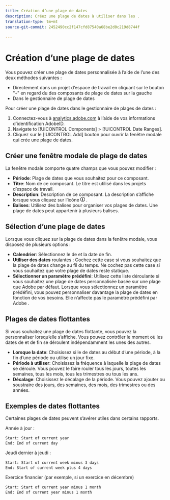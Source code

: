 ```yaml
---
title: Création d’une plage de dates
description: Créez une plage de dates à utiliser dans les .
translation-type: tm+mt
source-git-commit: 2452490cc2f147cfd87540a68be2d0c219d8744f

---
```



# Création d’une plage de dates

Vous pouvez créer une plage de dates personnalisée à l’aide de l’une des deux méthodes suivantes :

* Directement dans un projet d’espace de travail en cliquant sur le bouton &quot;`+`&quot; en regard du des composants de plage de dates sur la gauche
* Dans le gestionnaire de plage de dates

Pour créer une plage de dates dans le gestionnaire de plages de dates :

1. Connectez-vous à [analytics.adobe.com](https://analytics.adobe.com) à l’aide de vos informations d’identification AdobeID.
1. Navigate to [!UICONTROL Components] > [!UICONTROL Date Ranges].
1. Cliquez sur le [!UICONTROL Add] bouton pour ouvrir la fenêtre modale qui crée une plage de dates.

## Créer une fenêtre modale de plage de dates

La fenêtre modale comporte quatre champs que vous pouvez modifier :

* **Période**: Plage de dates que vous souhaitez pour ce composant.
* **Titre**: Nom de ce composant. Le titre est utilisé dans les projets d’espace de travail.
* **Description**: Description de ce composant. La description s’affiche lorsque vous cliquez sur l’icône ![i](../assets/i.png) .
* **Balises**: Utilisez des balises pour organiser vos plages de dates. Une plage de dates peut appartenir à plusieurs balises.

## Sélection d’une plage de dates

Lorsque vous cliquez sur la plage de dates dans la fenêtre modale, vous disposez de plusieurs options :

* **Calendrier**: Sélectionnez le  de et la date de fin.
* **Utiliser des dates** roulantes : Cochez cette case si vous souhaitez que la plage de dates change au fil du temps. Ne cochez pas cette case si vous souhaitez que votre plage de dates reste statique.
* **Sélectionner un paramètre prédéfini**: Utilisez cette liste déroulante si vous souhaitez une plage de dates personnalisée basée sur une plage que  Adobe  par défaut. Lorsque vous sélectionnez un paramètre prédéfini, vous pouvez personnaliser davantage la plage de dates en fonction de vos besoins. Elle n’affecte pas le paramètre prédéfini  par Adobe .

## Plages de dates flottantes

Si vous souhaitez une plage de dates flottante, vous pouvez la personnaliser lorsqu’elle s’affiche. Vous pouvez contrôler le moment où les dates de  et de fin se déroulent indépendamment les unes des autres.

* **Lorsque la date**: Choisissez si le de dates  au début d’une période, à la fin d’une période ou utilise un jour fixe.
* **Période à utiliser**: Choisissez la fréquence à laquelle la plage de dates se déroule. Vous pouvez le faire rouler tous les jours, toutes les semaines, tous les mois, tous les trimestres ou tous les ans.
* **Décalage**: Choisissez le décalage de la période. Vous pouvez ajouter ou soustraire des jours, des semaines, des mois, des trimestres ou des années.

## Exemples de dates flottantes

Certaines plages de dates peuvent s’avérer utiles dans certains rapports.

Année à jour :

```text
Start: Start of current year
End: End of current day
```

Jeudi dernier à jeudi :

```text
Start: Start of current week minus 3 days
End: Start of current week plus 4 days
```

Exercice financier (par exemple, si un exercice  en décembre)

```text
Start: Start of current year minus 1 month
End: End of current year minus 1 month
```
